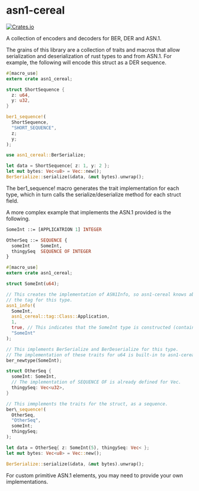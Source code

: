 # asn1-cereal
[![Crates.io](https://img.shields.io/crates/v/asn1-cereal.svg?maxAge=2592000)](https://crates.io/crates/asn1-cereal)

A collection of encoders and decoders for BER, DER and ASN.1.

The grains of this library are a collection of traits and macros that
allow serialization and deserialization of rust types to and from ASN.1.
For example, the following will encode this struct as a DER sequence.

```rust
#[macro_use]
extern crate asn1_cereal;

struct ShortSequence {
  z: u64,
  y: u32,
}

ber1_sequence!(
  ShortSequence,
  "SHORT_SEQUENCE",
  z;
  y;
);

use asn1_cereal::BerSerialize;

let data = ShortSequence{ z: 1, y: 2 };
let mut bytes: Vec<u8> = Vec::new();
BerSerialize::serialize(&data, &mut bytes).unwrap();

```

The ber1\_sequence! macro generates the trait implementation for each type,
which in turn calls the serialize/deserialize method for each struct
field.

A more complex example that implements the ASN.1 provided is the following.
```ASN1
SomeInt ::= [APPLICATRION 1] INTEGER

OtherSeq ::= SEQUENCE {
  someInt    SomeInt,
  thingySeq  SEQUENCE OF INTEGER
}
```

```rust
#[macro_use]
extern crate asn1_cereal;

struct SomeInt(u64);

// This creates the implementation of ASN1Info, so asn1-cereal knows about
// the tag for this type.
asn1_info!(
  SomeInt,
  asn1_cereal::tag::Class::Application,
  1,
  true, // This indicates that the SomeInt type is constructed (contains ASN.1).
  "SomeInt"
);

// This implements BerSerialize and BerDeserialize for this type.
// The implementation of these traits for u64 is built-in to asn1-cereal.
ber_newtype(SomeInt);

struct OtherSeq {
  someInt: SomeInt,
  // The implementation of SEQUENCE OF is already defined for Vec.
  thingySeq: Vec<u32>,
}

// This immplements the traits for the struct, as a sequence.
ber\_sequence!(
  OtherSeq,
  "OtherSeq",
  someInt;
  thingySeq;
);

let data = OtherSeq{ z: SomeInt(5), thingySeq: Vec< };
let mut bytes: Vec<u8> = Vec::new();

BerSerialize::serialize(&data, &mut bytes).unwrap();
```

For custom primitive ASN.1 elements, you may need to provide
your own implementations.
